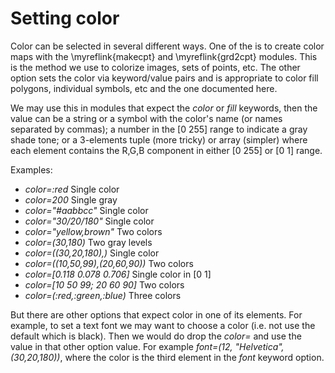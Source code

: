 # Setting color

Color can be selected in several different ways. One of the is to create color maps with the \myreflink{makecpt} and
\myreflink{grd2cpt} modules. This is the method we use to colorize images, sets of points, etc.
The other option sets the color via keyword/value pairs and is appropriate to color fill polygons, individual
symbols, etc and the one documented here.

We may use this in modules that expect the *color* or *fill* keywords, then the value can be a string or a
symbol with the color's name (or names separated by commas); a number in the [0 255] range to indicate a
gray shade tone; or a 3-elements tuple (more tricky) or array (simpler) where each element contains the
R,G,B component in either [0 255] or [0 1] range.

Examples:

- *color=:red*                     Single color
- *color=200*                      Single gray
- *color="#aabbcc"*                Single color
- *color="30/20/180"*              Single color
- *color="yellow,brown"*           Two colors
- *color=(30,180)*                 Two gray levels
- *color=((30,20,180),)*           Single color
- *color=((10,50,99),(20,60,90))*  Two colors
- *color=[0.118 0.078 0.706]*      Single color in [0 1]
- *color=[10 50 99; 20 60 90]*     Two colors
- *color=(:red,:green,:blue)*      Three colors

But there are other options that expect color in one of its elements. For example, to set a text font we
may want to choose a color (i.e. not use the default which is black). Then we would do drop the *color=*
and use the value in that other option value. For example *font=(12, "Helvetica", (30,20,180))*, where the color
is the third element in the *font* keyword option. 